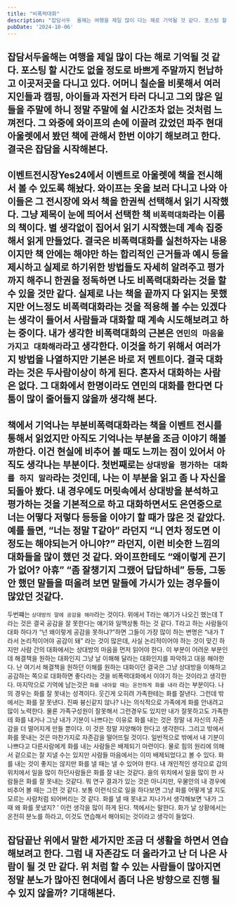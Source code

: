 ```yaml
---
title: "비폭력대화"
description: "잡담서두  올해는 여행을 제일 많이 다는 해로 기억될 것 같다. 포스팅 할 시간도 없을 정도로 바쁘게 주말까지 헌납하고 이곳저곳을 다니고 있다. 어머니 칠순을 비롯해서 여러 지인들과 캠핑, 아이들과 자전거 타러 다니고 그외 많은 일들을 주말에 하니 정말 주말에 쉴 시간조차 없는 것처럼..."
pubDate: '2024-10-06'
---
```


## 잡담서두올해는 여행을 제일 많이 다는 해로 기억될 것 같다. 포스팅 할 시간도 없을 정도로 바쁘게 주말까지 헌납하고 이곳저곳을 다니고 있다. 어머니 칠순을 비롯해서 여러 지인들과 캠핑, 아이들과 자전거 타러 다니고 그외 많은 일들을 주말에 하니 정말 주말에 쉴 시간조차 없는 것처럼 느껴전다. 그 와중에 와이프의 손에 이끌려 갔었던 파주 현대 아울렛에서 봤던 책에 관해서 한번 이야기 해보려고 한다. 결국은 잡담을 시작해본다.

## 이벤트전시장Yes24에서 이벤트로 아울렛에 책을 전시해서 볼 수 있도록 해놨다. 와이프는 옷을 보러 다니고 나와 아이들은 그 전시장에 와서 책을 한권씩 선택해서 읽기 시작했다. 그냥 제목이 눈에 띄어서 선택한 책 `비폭력대화`라는 이름의 책이다. 별 생각없이 집어서 읽기 시작했는데 계속 집중해서 읽게 만들었다. 결국은 비폭력대화를 실천하자는 내용이지만 책 안에는 해야만 하는 합리적인 근거들과 예시 등을 제시하고 실제로 하기위한 방법들도 자세히 알려주고 평가까지 해주니 한권을 정독하면 나도 비폭력대화라는 것을 할 수 있을 것만 같다. 실제로 나는 책을 끝까지 다 읽지는 못했지만 어느정도 비폭력대화라는 것을 적용해 볼 수는 있겠다는 생각이 들어서 사람들과 대화할 때 계속 시도해보려고 하는 중이다. 내가 생각한 비폭력대화의 근본은 `연민의 마음을 가지고 대화해라`라고 생각한다. 이것을 하기 위해서 여러가지 방법을 나열하지만 기본은 바로 저 멘트이다. 결국 대화라는 것은 두사람이상이 하게 된다. 혼자서 대화하는 사람은 없다. 그 대화에서 한명이라도 연민의 대화를 한다면 다툼이 많이 줄어들지 않을까 생각해 본다.

## 책에서 기억나는 부분비폭력대화라는 책을 이벤트 전시를 통해서 읽었지만 아직도 기억나는 부분을 조금 이야기 해볼까한다. 이건 현실에 비추어 볼 때도 느끼는 점이 있어서 아직도 생각나는 부분이다. 첫번째로는 `상대방을 평가하는 대화를 하지 말라`라는 것인데, 나는 이 부분을 읽고 좀 나 자신을 되돌아 봤다. 내 경우에도 머릿속에서 상대방을 분석하고 평가하는 것을 기본적으로 하고 대화하면서도 은연중으로 너는 어떻다 저렇다 등등을 이야기 할 때가 많은 것 같았다. 예를 들면, “너는 정말 T같아” 라던지 “니 연차 정도면 이 정도는 해야되는거 아니야?” 라던지, 이런 비슷한 느낌의 대화들을 많이 했던 것 같다. 와이프한테도 “왜이렇게 끈기가 없어? 아휴” “좀 잘챙기지 그랬어 답답하네” 등등, 그동안 했던 말들을 떠올려 보면 말들에 가시가 있는 경우들이 많았던 것같다.

두번쨰는 `상대방의 말에 공감을 해라`라는 것이다. 위에서 T라는 얘기가 나오긴 했는데 T라는 것은 결국 공감을 잘 못한다는 얘기와 일맥상통 하는 것 같다. T라고 하는 사람들이 대화 하다가 “넌 왜이렇게 공감을 못하냐?”하면 그들이 가장 많이 하는 변명은 “내가 T라서 논리적이어야 공감이 돼” 라는 것이 많은데, 사실 논리적이어야 하는 것이 맞긴 하지만 사람 간의 대화에서는 상대방의 마음을 먼저 읽어야 한다. 이 부분이 어려운 부분인데 해결책을 원하는 대화인지 그냥 날 이해해 달라는 대화인지를 파악하고 대응 해야한다. 난 여기서 해결책을 원하던 이해를 원하는 대화이던 결국은 그냥 상대방을 이해하고 공감하는 쪽으로 대화하면 좋다라는 것을 비폭력대화에서 이야기 하는 것이라고 생각한다.
마지막으로 기억에 남는것은 `화를 내야할 때는 온전하게 화를 내라` 라는 부분이다.
나의 경우는 화를 잘 못내는 성격이다.
웃긴게 오히려 가족한테는 화를 잘낸다.
그런데 밖에서는 화를 잘 못낸다.
진짜 븅신같지 않나?
나는 의식적으로 가족에게 화를 안내려고 많이 노력한다.
물론 가족구성원이 잘못해서 그런경우도 있지만 내가 잘못하고도 가족한테 화를 내거나 그냥 내가 기분이 나쁘다는 이유로 화를 내는 것은 정말 내 자신의 자존감을 더 떨어지게 만들 뿐이다.
이 것은 정말 지양해야 한다고 생각한다.
그리고 밖에서 화를 못내는 것은 마찬가지로 자존감을 떨어뜨릴 것이다.
일반적으로 밖에서 내 기분이 나쁘다고 다른사람에게 화를 내는 사람들은 배제되기 마련이다.
물로 힘의 원리에 의해서 겉으로는 잘 지낼 수는 있지만 사람들 마음에서는 이미 배제되었다고 볼 수 있다.
화를 내는 것이 좋지는 않지만 화를 낼 때는 낼 수 있어야 한다.
내 개인적인 생각으로 갑의 위치에서 일을 많이 하던사람들은 화를 잘 내는 것같다.
을의 위치에서 일을 많이 한 사람들은 화를 잘 못내는 것같다.
뭐 연구 결과가 있는 것은 아니지만, 우물안의 내 경우에 비추어 볼 때는 그런 것 같다.
보통 이런식으로 일을 하다보면 그냥 화를 어떻게 낼 지도 모르는 사람처럼 되어버리는 것 같다.
화를 낼 때 못내고 지나가서 생각해보면 ‘내가 그때 왜 화를 못냈지?
’ 이런 생각을 많이 하게 된다.
책에서는 말한다.
화가 날 상황에서는 온전히 분노를 하라고, 이것도 연습해서 해야되는 것이라고 생각이 들었다.

## 잡담끝난 위에서 말한 세가지만 조금 더 생활을 하면서 연습해보려고 한다. 그럼 내 자존감도 더 올라가고 난 더 나은 사람이 될 것 만 같다. 위 처럼 할 수 있는 사람들이 많아지면 정말 분노가 많아진 현대에서 좀더 나은 방향으로 진행 될 수 있지 않을까? 기대해본다.